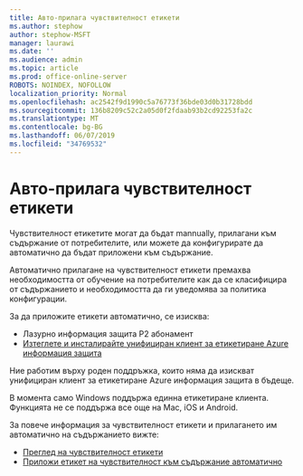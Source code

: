 ```yaml
---
title: Авто-прилага чувствителност етикети
ms.author: stephow
author: stephow-MSFT
manager: laurawi
ms.date: ''
ms.audience: admin
ms.topic: article
ms.prod: office-online-server
ROBOTS: NOINDEX, NOFOLLOW
localization_priority: Normal
ms.openlocfilehash: ac2542f9d1990c5a76773f36bde03d0b31728bdd
ms.sourcegitcommit: 136b8209c52c2a05d0f2fdaab93b2cd92253fa2c
ms.translationtype: MT
ms.contentlocale: bg-BG
ms.lasthandoff: 06/07/2019
ms.locfileid: "34769532"
---
```

# <a name="auto-apply-sensitivity-labels"></a>Авто-прилага чувствителност етикети

Чувствителност етикетите могат да бъдат mannually, прилагани към съдържание от потребителите, или можете да конфигурирате да автоматично да бъдат приложени към съдържание.

Автоматично прилагане на чувствителност етикети премахва необходимостта от обучение на потребителите как да се класифицира от съдържанието и необходимостта да ги уведомява за политика конфигурации.

За да приложите етикети автоматично, се изисква:

- Лазурно информация защита Р2 абонамент
- [Изтеглете и инсталирайте унифициран клиент за етикетиране Azure информация защита](https://docs.microsoft.com/azure/information-protection/rms-client/install-unifiedlabelingclient-app)

Ние работим върху роден поддръжка, които няма да изискват унифициран клиент за етикетиране Azure информация защита в бъдеще.

В момента само Windows поддържа единна етикетиране клиента.  Функцията не се поддържа все още на Mac, iOS и Android.

За повече информация за чувствителност етикети и прилагането им автоматично на съдържанието вижте:

- [Преглед на чувствителност етикети](https://docs.microsoft.com/office365/securitycompliance/sensitivity-labels)
- [Приложи етикет на чувствителност към съдържание автоматично](https://docs.microsoft.com/office365/securitycompliance/apply_sensitivity_label_automatically)